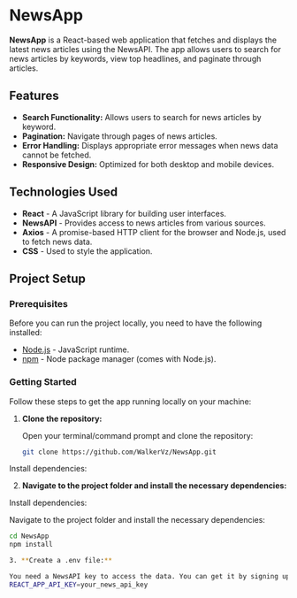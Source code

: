 # NewsApp

**NewsApp** is a React-based web application that fetches and displays the latest news articles using the NewsAPI. The app allows users to search for news articles by keywords, view top headlines, and paginate through articles.

## Features

- **Search Functionality:** Allows users to search for news articles by keyword.
- **Pagination:** Navigate through pages of news articles.
- **Error Handling:** Displays appropriate error messages when news data cannot be fetched.
- **Responsive Design:** Optimized for both desktop and mobile devices.

## Technologies Used

- **React** - A JavaScript library for building user interfaces.
- **NewsAPI** - Provides access to news articles from various sources.
- **Axios** - A promise-based HTTP client for the browser and Node.js, used to fetch news data.
- **CSS** - Used to style the application.

## Project Setup

### Prerequisites

Before you can run the project locally, you need to have the following installed:

- [Node.js](https://nodejs.org/en/) - JavaScript runtime.
- [npm](https://www.npmjs.com/) - Node package manager (comes with Node.js).

### Getting Started

Follow these steps to get the app running locally on your machine:

1. **Clone the repository:**

   Open your terminal/command prompt and clone the repository:

   ```bash
   git clone https://github.com/WalkerVz/NewsApp.git
Install dependencies:

2. **Navigate to the project folder and install the necessary dependencies:**

Install dependencies:

Navigate to the project folder and install the necessary dependencies:
```bash
cd NewsApp
npm install

3. **Create a .env file:**

You need a NewsAPI key to access the data. You can get it by signing up at NewsAPI. Once you have your key, create a .env file in the root of your project and add the following:
REACT_APP_API_KEY=your_news_api_key
